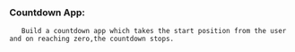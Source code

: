 ### Countdown App:
       Build a countdown app which takes the start position from the user and on reaching zero,the countdown stops.